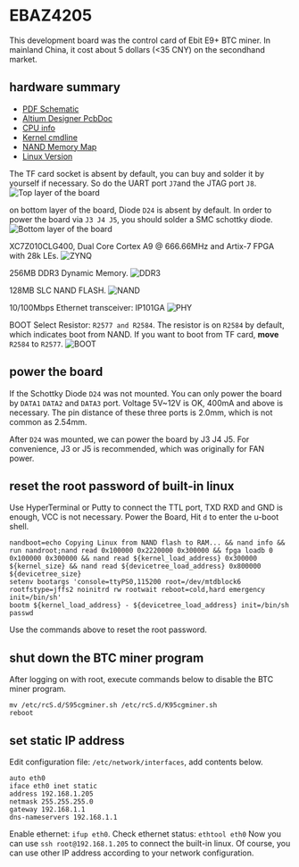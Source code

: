 # EBAZ4205

This development board was the control card of Ebit E9+ BTC miner. In mainland China, it cost about 5 dollars (<35 CNY) on the secondhand market.

## hardware summary

- [PDF Schematic](HW/EBAZ4205.pdf)
- [Altium Designer PcbDoc](HW/EBAZ4205.PcbDoc) 
- [CPU info](proc/cpuinfo)
- [Kernel cmdline](proc/cmdline)
- [NAND Memory Map](proc/mtd)
- [Linux Version](proc/version)

The TF card socket is absent by default, you can buy and solder it by yourself if necessary. So do the UART port `J7`and the JTAG port `J8`.
![Top layer of the board](image/01-PCB-TL.jpg)

on bottom layer of the board, Diode `D24` is absent by default.  In order to power the board via `J3 J4 J5`, you should solder a SMC schottky diode.
![Bottom layer of the board](image/02-PCB-BL.jpg)

XC7Z010CLG400, Dual Core Cortex A9 @ 666.66MHz and Artix-7 FPGA with 28k LEs.
![ZYNQ](image/03-ZYNQ.jpg)

256MB DDR3 Dynamic Memory.
![DDR3](image/04-DDR3.jpg)

128MB SLC NAND FLASH.
![NAND](image/05-NAND.jpg)

10/100Mbps Ethernet transceiver: IP101GA
![PHY](image/06-PHY.jpg)

BOOT Select Resistor: `R2577 and R2584`. The resistor is on `R2584` by default, which indicates boot from NAND. If you want to boot from TF card, **move** `R2584` to `R2577`.
![BOOT](image/07-BOOT.jpg)

## power the board

If the Schottky Diode `D24` was not mounted. You can only power the board by `DATA1` `DATA2` and `DATA3` port. Voltage 5V~12V is OK, 400mA and above is necessary. The pin distance of these three ports is 2.0mm, which is not common as 2.54mm.

After `D24` was mounted, we can power the board by J3 J4 J5. For convenience, J3 or J5 is recommended, which was originally for FAN power.

## reset the root password of built-in linux

Use HyperTerminal or Putty to connect the TTL port, TXD RXD and GND is enough, VCC is not necessary. Power the Board, Hit `d` to enter the u-boot shell.

```
nandboot=echo Copying Linux from NAND flash to RAM... && nand info && run nandroot;nand read 0x100000 0x2220000 0x300000 && fpga loadb 0 0x100000 0x300000 && nand read ${kernel_load_address} 0x300000 ${kernel_size} && nand read ${devicetree_load_address} 0x800000 ${devicetree_size}
setenv bootargs 'console=ttyPS0,115200 root=/dev/mtdblock6 rootfstype=jffs2 noinitrd rw rootwait reboot=cold,hard emergency init=/bin/sh'
bootm ${kernel_load_address} - ${devicetree_load_address} init=/bin/sh
passwd
```

Use the commands above to reset the root password.

## shut down the BTC miner program

After logging on with root, execute commands below to disable the BTC miner program.

```
mv /etc/rcS.d/S95cgminer.sh /etc/rcS.d/K95cgminer.sh
reboot
```

## set static IP address

Edit configuration file: `/etc/network/interfaces`, add contents below.

```
auto eth0
iface eth0 inet static
address 192.168.1.205
netmask 255.255.255.0
gateway 192.168.1.1
dns-nameservers 192.168.1.1
```

Enable ethernet: `ifup eth0`.
Check ethernet status: `ethtool eth0`
Now you can use `ssh root@192.168.1.205` to connect the built-in linux.
Of course, you can use other IP address according to your network configuration.
